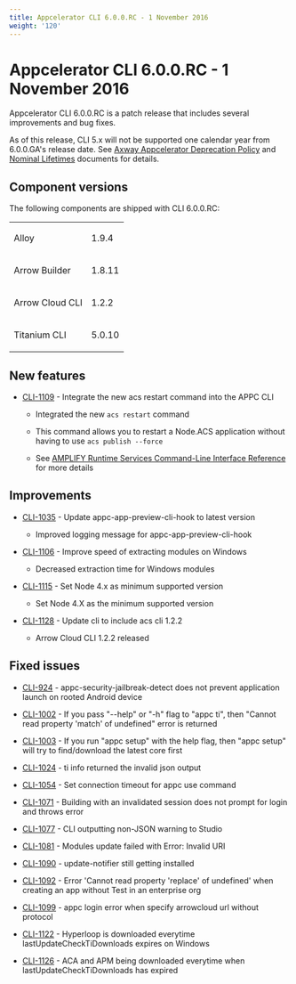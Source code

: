 ```yaml
---
title: Appcelerator CLI 6.0.0.RC - 1 November 2016
weight: '120'
---
```


# Appcelerator CLI 6.0.0.RC - 1 November 2016

Appcelerator CLI 6.0.0.RC is a patch release that includes several improvements and bug fixes.

As of this release, CLI 5.x will not be supported one calendar year from 6.0.0.GA's release date. See [Axway Appcelerator Deprecation Policy](/guide/AMPLIFY_Appcelerator_Services_Overview/Axway_Appcelerator_Deprecation_Policy/) and [Nominal Lifetimes](/guide/AMPLIFY_Appcelerator_Services_Overview/Axway_Appcelerator_Product_Lifecycle/#nominal-lifetimes) documents for details.

## Component versions

The following components are shipped with CLI 6.0.0.RC:

<table class="confluenceTable"><thead class=" "></thead><tfoot class=" "></tfoot><tbody class=" "><tr><td class="confluenceTd" rowspan="1" colspan="1"><p>Alloy</p></td><td class="confluenceTd" rowspan="1" colspan="1"><p>1.9.4</p></td></tr><tr><td class="confluenceTd" rowspan="1" colspan="1"><p>Arrow Builder</p></td><td class="confluenceTd" rowspan="1" colspan="1"><p>1.8.11</p></td></tr><tr><td class="confluenceTd" rowspan="1" colspan="1"><p>Arrow Cloud CLI</p></td><td class="confluenceTd" rowspan="1" colspan="1"><p>1.2.2</p></td></tr><tr><td class="confluenceTd" rowspan="1" colspan="1"><p>Titanium CLI</p></td><td class="confluenceTd" rowspan="1" colspan="1"><p>5.0.10</p></td></tr></tbody></table>

## New features

* [CLI-1109](https://jira.appcelerator.org/browse/CLI-1109) - Integrate the new acs restart command into the APPC CLI

    * Integrated the new `acs restart` command

    * This command allows you to restart a Node.ACS application without having to use `acs publish --force`

    * See [AMPLIFY Runtime Services Command-Line Interface Reference](/guide/AMPLIFY_Runtime_Services/AMPLIFY_Runtime_Services_Guide/AMPLIFY_Runtime_Services_Command-Line_Interface_Reference/) for more details

## Improvements

* [CLI-1035](https://jira.appcelerator.org/browse/CLI-1035) - Update appc-app-preview-cli-hook to latest version

    * Improved logging message for appc-app-preview-cli-hook

* [CLI-1106](https://jira.appcelerator.org/browse/CLI-1106) - Improve speed of extracting modules on Windows

    * Decreased extraction time for Windows modules

* [CLI-1115](https://jira.appcelerator.org/browse/CLI-1115) - Set Node 4.x as minimum supported version

    * Set Node 4.X as the minimum supported version

* [CLI-1128](https://jira.appcelerator.org/browse/CLI-1128) - Update cli to include acs cli 1.2.2

    * Arrow Cloud CLI 1.2.2 released

## Fixed issues

* [CLI-924](https://jira.appcelerator.org/browse/CLI-924) - appc-security-jailbreak-detect does not prevent application launch on rooted Android device

* [CLI-1002](https://jira.appcelerator.org/browse/CLI-1002) - If you pass "--help" or "-h" flag to "appc ti", then "Cannot read property 'match' of undefined" error is returned

* [CLI-1003](https://jira.appcelerator.org/browse/CLI-1003) - If you run "appc setup" with the help flag, then "appc setup" will try to find/download the latest core first

* [CLI-1024](https://jira.appcelerator.org/browse/CLI-1024) - ti info returned the invalid json output

* [CLI-1054](https://jira.appcelerator.org/browse/CLI-1054) - Set connection timeout for appc use command

* [CLI-1071](https://jira.appcelerator.org/browse/CLI-1071) - Building with an invalidated session does not prompt for login and throws error

* [CLI-1077](https://jira.appcelerator.org/browse/CLI-1077) - CLI outputting non-JSON warning to Studio

* [CLI-1081](https://jira.appcelerator.org/browse/CLI-1081) - Modules update failed with Error: Invalid URI

* [CLI-1090](https://jira.appcelerator.org/browse/CLI-1090) - update-notifier still getting installed

* [CLI-1092](https://jira.appcelerator.org/browse/CLI-1092) - Error 'Cannot read property 'replace' of undefined' when creating an app without Test in an enterprise org

* [CLI-1099](https://jira.appcelerator.org/browse/CLI-1099) - appc login error when specify arrowcloud url without protocol

* [CLI-1122](https://jira.appcelerator.org/browse/CLI-1122) - Hyperloop is downloaded everytime lastUpdateCheckTiDownloads expires on Windows

* [CLI-1126](https://jira.appcelerator.org/browse/CLI-1126) - ACA and APM being downloaded everytime when lastUpdateCheckTiDownloads has expired
